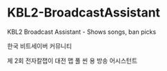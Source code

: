 # KBL2-BroadcastAssistant
KBL2 Broadcast Assistant - Shows songs, ban picks

한국 비트세이버 커뮤니티

제 2회 전자칼잽이 대전 맵 풀 씬 용 방송 어시스턴트
